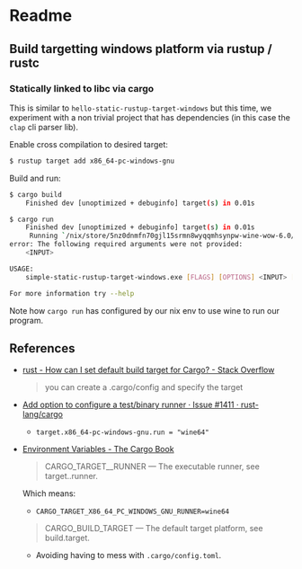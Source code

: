 Readme
======

## Build targetting windows platform via rustup / rustc

### Statically linked to libc via cargo

This is similar to `hello-static-rustup-target-windows` but this time, we
experiment with a non trivial project that has dependencies (in this case
the `clap` cli parser lib).

Enable cross compilation to desired target:

```bash
$ rustup target add x86_64-pc-windows-gnu
```

Build and run:

```bash
$ cargo build
    Finished dev [unoptimized + debuginfo] target(s) in 0.01s

$ cargo run 
    Finished dev [unoptimized + debuginfo] target(s) in 0.01s
     Running `/nix/store/5nz0dnmfn70gjl15srmn8wyqqmhsynpw-wine-wow-6.0/bin/wine64 target/x86_64-pc-windows-gnu/debug/simple-static-rustup-target-windows.exe`
error: The following required arguments were not provided:
    <INPUT>

USAGE:
    simple-static-rustup-target-windows.exe [FLAGS] [OPTIONS] <INPUT> [SUBCOMMAND]

For more information try --help
```

Note how `cargo run` has configured by our nix env to use wine to run our program.


## References

 -  [rust - How can I set default build target for Cargo? - Stack Overflow](https://stackoverflow.com/questions/49453571/how-can-i-set-default-build-target-for-cargo)

     >  you can create a .cargo/config and specify the target

 -  [Add option to configure a test/binary runner · Issue #1411 · rust-lang/cargo](https://github.com/rust-lang/cargo/issues/1411)

     -  `target.x86_64-pc-windows-gnu.run = "wine64"`

 -  [Environment Variables - The Cargo Book](https://doc.rust-lang.org/cargo/reference/environment-variables.html)

     >  CARGO_TARGET_<triple>_RUNNER — The executable runner, see
     >  target.<triple>.runner.

    Which means:

     -  `CARGO_TARGET_X86_64_PC_WINDOWS_GNU_RUNNER=wine64 `


     >  CARGO_BUILD_TARGET — The default target platform, see build.target.

     -  Avoiding having to mess with `.cargo/config.toml`.
